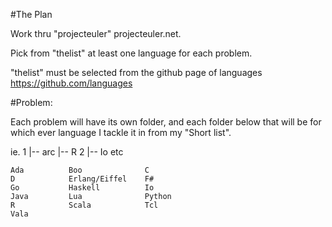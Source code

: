 #The Plan

Work thru "projecteuler" projecteuler.net.


Pick from "thelist" at least one language for each problem.

"thelist" must be selected from the github page of languages https://github.com/languages


#Problem:

Each problem will have its own folder, and each folder below that will be for which ever language I tackle it in from my "Short list".

ie.
	1
	|-- arc
	|-- R
	2
	|-- Io
etc

 
	Ada          Boo              C
	D            Erlang/Eiffel    F#
	Go           Haskell          Io
	Java         Lua              Python
	R            Scala            Tcl
	Vala

